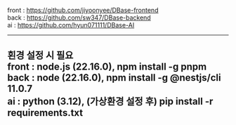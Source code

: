 front : https://github.com/jiyoonyee/DBase-frontend   
back : https://github.com/sw347/DBase-backend   
ai : https://github.com/hyun071111/DBase-AI   
   
-------------   
횐경 설정 시 필요   
front : node.js (22.16.0), npm install -g pnpm   
back : node (22.16.0), npm install -g @nestjs/cli 11.0.7   
ai : python (3.12), (가상환경 설정 후) pip install -r requirements.txt   
-------------   
